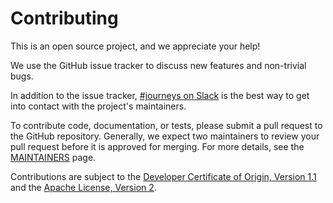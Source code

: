 # Contributing

This is an open source project, and we appreciate your help!

We use the GitHub issue tracker to discuss new features and non-trivial bugs.

In addition to the issue tracker, [#journeys on
Slack](https://dwopen.slack.com) is the best way to get into contact with the
project's maintainers.

To contribute code, documentation, or tests, please submit a pull request to
the GitHub repository. Generally, we expect two maintainers to review your pull
request before it is approved for merging. For more details, see the
[MAINTAINERS](MAINTAINERS.md) page.

Contributions are subject to the [Developer Certificate of Origin, Version 1.1](https://developercertificate.org/) and the [Apache License, Version 2](https://www.apache.org/licenses/LICENSE-2.0.txt).

